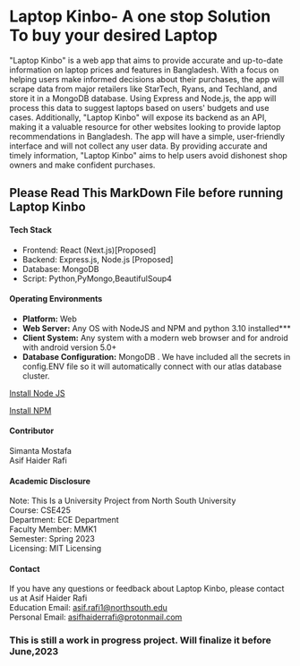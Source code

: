 
# Laptop Kinbo- A one stop Solution To buy your desired Laptop
"Laptop Kinbo" is a web app that aims to provide accurate and up-to-date information on laptop prices and features in Bangladesh. With a focus on helping users make informed decisions about their purchases, the app will scrape data from major retailers like StarTech, Ryans, and Techland, and store it in a MongoDB database. Using Express and Node.js, the app will process this data to suggest laptops based on users' budgets and use cases. Additionally, "Laptop Kinbo" will expose its backend as an API, making it a valuable resource for other websites looking to provide laptop recommendations in Bangladesh. The app will have a simple, user-friendly interface and will not collect any user data. By providing accurate and timely information, "Laptop Kinbo" aims to help users avoid dishonest shop owners and make confident purchases.


## Please Read This MarkDown File before running Laptop Kinbo
#### Tech Stack
* Frontend: React (Next.js)[Proposed]
* Backend: Express.js, Node.js [Proposed]
* Database: MongoDB 
* Script: Python,PyMongo,BeautifulSoup4

#### Operating Environments
<p style="text-align: left;font-family:arial;">
<ul type="disc"> 
  <li><strong>Platform:</strong> Web </li>
  <li><strong>Web Server:</strong> Any OS with NodeJS and NPM and python 3.10 installed***</li>
  <li><strong>Client System:</strong> Any system with a modern web browser and for android with android version 5.0+</li>
  <li><strong>Database Configuration:</strong> MongoDB . We have included all the secrets in config.ENV file so it will automatically connect with our atlas database cluster.</li>
</ul>
</p>

[Install Node JS](https://nodejs.org/en/)

[Install NPM](https://www.npmjs.com/)



#### Contributor
Simanta Mostafa <br>
Asif Haider Rafi <br>

#### Academic Disclosure 
Note: This Is a University Project from North South University <br>
Course: CSE425 <br> 
Department: ECE Department <br>
Faculty Member: MMK1 <br>
Semester: Spring 2023 <br> 
Licensing: MIT Licensing
#### Contact 
If you have any questions or feedback about Laptop Kinbo, please contact us at 
Asif Haider Rafi <br>
Education Email: asif.rafi1@northsouth.edu <br>
Personal Email: asifhaiderrafi@protonmail.com

### This is still a work in progress project. Will finalize it before June,2023

